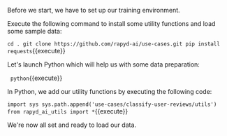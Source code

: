 Before we start, we have to set up our training environment.

Execute the following command to install some utility functions and load some sample data:

` cd .
git clone https://github.com/rapyd-ai/use-cases.git
pip install requests
`{{execute}}

Let's launch Python which will help us with some data preparation:

` python`{{execute}}

In Python, we add our utility functions by executing the following code:

`import sys
sys.path.append('use-cases/classify-user-reviews/utils')
from rapyd_ai_utils import *`{{execute}} 

We're now all set and ready to load our data.